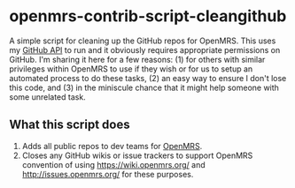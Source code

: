 # openmrs-contrib-script-cleangithub

A simple script for cleaning up the GitHub repos for OpenMRS. This uses my [GitHub API](https://github.com/bmamlin/GitHubApi.groovy) to run and it obviously requires appropriate permissions on GitHub. I'm sharing it here for a few reasons: (1) for others with similar privileges within OpenMRS to use if they wish or for us to setup an automated process to do these tasks, (2) an easy way to ensure I don't lose this code, and (3) in the miniscule chance that it might help someone with some unrelated task.

## What this script does

1. Adds all public repos to dev teams for [OpenMRS](https://github.com/openmrs/).
2. Closes any GitHub wikis or issue trackers to support OpenMRS convention of using https://wiki.openmrs.org/ and http://issues.openmrs.org/ for these purposes.
